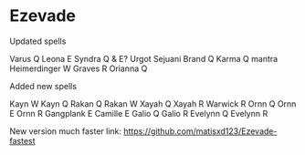 # Ezevade
Updated spells

Varus Q
Leona E
Syndra Q & E?
Urgot
Sejuani
Brand Q
Karma Q mantra
Heimerdinger W
Graves R
Orianna Q

Added new spells

Kayn W
Kayn Q
Rakan Q
Rakan W
Xayah Q
Xayah R
Warwick R
Ornn Q
Ornn E
Ornn R
Gangplank E
Camille E
Galio Q
Galio R
Evelynn Q
Evelynn R

New version much faster link: https://github.com/matisxd123/Ezevade-fastest

